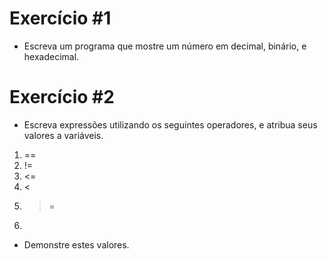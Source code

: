 # Exercício #1

- Escreva um programa que mostre um número em decimal, binário, e hexadecimal.

# Exercício #2

- Escreva expressões utilizando os seguintes operadores, e atribua seus valores a variáveis.
1. ==
2. !=
3. <=
4. <
5. >=
5. >

- Demonstre estes valores.